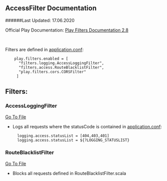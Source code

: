 ## AccessFilter Documentation
######Last Updated: 17.06.2020

Official Play Documentation: [Play Filters Documentation 2.8](https://www.playframework.com/documentation/2.8.x/Filters)

<br/>

Filters are defined in [application.conf](../conf/application.conf):

        play.filters.enabled = [
          "filters.logging.AccessLoggingFilter",
          "filters.access.RouteBlacklistFilter",
          "play.filters.cors.CORSFilter"
         ]

## Filters:  

### AccessLoggingFilter
[Go To File](../app/filters/logging/AccessLoggingFilter.scala)

- Logs all requests where the statusCode is contained in [application.conf](../conf/application.conf):

        logging.access.statusList = [404,403,401]
        logging.access.statusList = ${?LOGGING_STATUSLIST}

### RouteBlacklistFilter 

[Go To File](../app/filters/access/RouteBlacklistFilter.scala)

- Blocks all requests defined in RouteBlacklistFilter.scala




